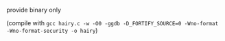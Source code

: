 

provide binary only

(compile with `gcc hairy.c -w -O0 -ggdb -D_FORTIFY_SOURCE=0 -Wno-format -Wno-format-security -o hairy`)

